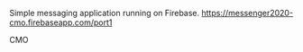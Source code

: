 Simple messaging application running on Firebase.
https://messenger2020-cmo.firebaseapp.com/port1

CMO
